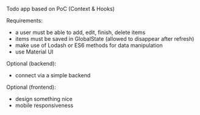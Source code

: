 Todo app based on PoC (Context & Hooks)

Requirements:
- a user must be able to add, edit, finish, delete items
- items must be saved in GlobalState (allowed to disappear after refresh)
- make use of Lodash or ES6 methods for data manipulation
- use Material UI

Optional (backend):
- connect via a simple backend

Optional (frontend):
- design something nice
- mobile responsiveness